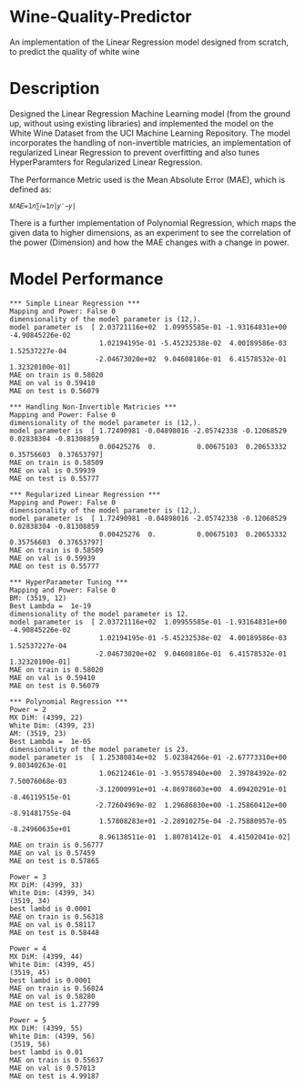 # Wine-Quality-Predictor
An implementation of the Linear Regression model designed from scratch, to predict the quality of white wine

# Description
Designed the Linear Regression Machine Learning model (from the ground up, without using existing libraries) and implemented the model on the White Wine Dataset from the UCI Machine Learning Repository. The model incorporates the handling of non-invertible matricies, an implementation of regularized Linear Regression to prevent overfitting and also tunes HyperParamters for Regularized Linear Regression.

The Performance Metric used is the Mean Absolute Error (MAE), which is defined as:

    𝑀𝐴𝐸=1𝑛∑𝑖=1𝑛|𝑦′−𝑦|
    
There is a further implementation of Polynomial Regression, which maps the given data to higher dimensions, as an experiment to see the correlation of the power (Dimension) and how the MAE changes with a change in power.

# Model Performance

    *** Simple Linear Regression ***
    Mapping and Power: False 0
    dimensionality of the model parameter is (12,).
    model parameter is  [ 2.03721116e+02  1.09955585e-01 -1.93164831e+00 -4.90845226e-02
                          1.02194195e-01 -5.45232538e-02  4.00189586e-03  1.52537227e-04
                         -2.04673020e+02  9.04608186e-01  6.41578532e-01  1.32320100e-01]
    MAE on train is 0.58020
    MAE on val is 0.59410
    MAE on test is 0.56079
    
    *** Handling Non-Invertible Matricies ***
    Mapping and Power: False 0
    dimensionality of the model parameter is (12,).
    model parameter is  [ 1.72490981 -0.04898016 -2.05742338 -0.12068529  0.02838304 -0.81308859
                          0.00425276  0.          0.00675103  0.20653332  0.35756603  0.37653797]
    MAE on train is 0.58509
    MAE on val is 0.59939
    MAE on test is 0.55777
    
    *** Regularized Linear Regression ***
    Mapping and Power: False 0
    dimensionality of the model parameter is (12,).
    model parameter is  [ 1.72490981 -0.04898016 -2.05742338 -0.12068529  0.02838304 -0.81308859
                          0.00425276  0.          0.00675103  0.20653332  0.35756603  0.37653797]
    MAE on train is 0.58509
    MAE on val is 0.59939
    MAE on test is 0.55777
    
    *** HyperParameter Tuning ***
    Mapping and Power: False 0
    BM: (3519, 12)
    Best Lambda =  1e-19
    dimensionality of the model parameter is 12.
    model parameter is  [ 2.03721116e+02  1.09955585e-01 -1.93164831e+00 -4.90845226e-02
                          1.02194195e-01 -5.45232538e-02  4.00189586e-03  1.52537227e-04
                         -2.04673020e+02  9.04608186e-01  6.41578532e-01  1.32320100e-01]
    MAE on train is 0.58020
    MAE on val is 0.59410
    MAE on test is 0.56079
    
    *** Polynomial Regression ***
    Power = 2
    MX DiM: (4399, 22)
    White Dim: (4399, 23)
    AM: (3519, 23)
    Best Lambda =  1e-05
    dimensionality of the model parameter is 23.
    model parameter is  [ 1.25380814e+02  5.02384266e-01 -2.67773310e+00  9.80340263e-01
                          1.06212461e-01 -3.95578940e+00  2.39784392e-02  7.50076068e-03
                         -3.12000991e+01 -4.86978603e+00  4.09420291e-01 -8.46119515e-01
                         -2.72604969e-02  1.29686830e+00 -1.25860412e+00 -8.91481755e-04
                          1.57808283e+01 -2.28910275e-04 -2.75880957e-05 -8.24960635e+01
                          8.96138511e-01  1.80781412e-01  4.41502041e-02]
    MAE on train is 0.56777
    MAE on val is 0.57459
    MAE on test is 0.57865
    
    Power = 3
    MX DiM: (4399, 33)
    White Dim: (4399, 34)
    (3519, 34)
    best lambd is 0.0001
    MAE on train is 0.56318
    MAE on val is 0.58117
    MAE on test is 0.58448

    Power = 4
    MX DiM: (4399, 44)
    White Dim: (4399, 45)
    (3519, 45)
    best lambd is 0.0001
    MAE on train is 0.56024
    MAE on val is 0.58280
    MAE on test is 1.27799

    Power = 5
    MX DiM: (4399, 55)
    White Dim: (4399, 56)
    (3519, 56)
    best lambd is 0.01
    MAE on train is 0.55637
    MAE on val is 0.57013
    MAE on test is 4.99187
